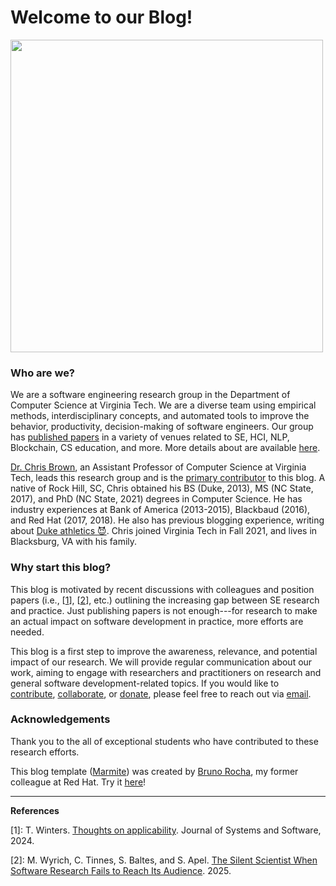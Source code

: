 # Welcome to our Blog!

<img src="https://code-world-no-blanket.github.io/files/img/codeworld-Logo-Color.png" width="500">

### Who are we?

We are a software engineering research group in the Department of Computer Science at Virginia Tech. We are a diverse team using empirical methods, interdisciplinary concepts, and automated tools to improve the behavior, productivity, decision-making of software engineers. Our group has [published papers](https://code-world-no-blanket.github.io/publications.html) in a variety of venues related to SE, HCI, NLP, Blockchain, CS education, and more. More details about are available [here](https://code-world-no-blanket.github.io).

[Dr. Chris Brown](https://chbrown13.github.io), an Assistant Professor of Computer Science at Virginia Tech, leads this research group and is the [primary contributor](author-dcbrown.html) to this blog. A native of Rock Hill, SC, Chris obtained his BS (Duke, 2013), MS (NC State, 2017), and PhD (NC State, 2021) degrees in Computer Science. He has industry experiences at Bank of America (2013-2015), Blackbaud (2016), and Red Hat (2017, 2018). He also has previous blogging experience, writing about [Duke athletics :smiling_imp:](https://balldurham.com/author/cbrown14/). Chris joined Virginia Tech in Fall 2021, and lives in Blacksburg, VA with his family. 

### Why start this blog?

This blog is motivated by recent discussions with colleagues and position papers (i.e., [[1](http://alumni.cs.ucr.edu/~titus/applicability.pdf)], [[2](https://arxiv.org/pdf/2505.09541)], etc.) outlining the increasing gap between SE research and practice. Just publishing papers is not enough---for research to make an actual impact on software development in practice, more efforts are needed. 

This blog is a first step to improve the awareness, relevance, and potential impact of our research. We will provide regular communication about our work, aiming to engage with researchers and practitioners on research and general software development-related topics. If you would like to [contribute](https://github.com/code-world-no-blanket/blog), [collaborate](https://code-world-no-blanket.github.io/research.html), or [donate](https://github.com/sponsors/code-world-no-blanket), please feel free to reach out via <a href="mailto:code_world@vt.edu">email</a>. 

### Acknowledgements

Thank you to the all of exceptional students who have contributed to these research efforts.

This blog template ([Marmite](https://rochacbruno.github.io/marmite/)) was created by [Bruno Rocha](https://bruno.rocha.social/), my former colleague at Red Hat. Try it [here](https://github.com/rochacbruno/blog)!

---
**References**
>>>
[1]: T. Winters. [Thoughts on applicability](http://alumni.cs.ucr.edu/~titus/applicability.pdf). Journal of Systems and Software, 2024.

[2]: M. Wyrich, C. Tinnes, S. Baltes, and S. Apel. [The Silent Scientist When Software Research Fails to Reach Its Audience](https://arxiv.org/pdf/2505.09541). 2025.
>>>
